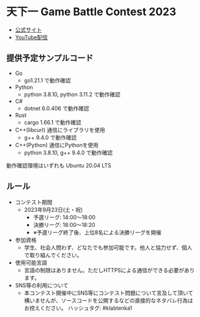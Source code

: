# 天下一 Game Battle Contest 2023

- [公式サイト](https://tenka1.klab.jp/2023/)
- [YouTube配信](https://www.youtube.com/watch?v=PxG2794Ujfg)

## 提供予定サンプルコード

- Go
  - go1.21.1 で動作確認
- Python
  - python 3.8.10, python 3.11.2 で動作確認
- C#
  - dotnet 6.0.406 で動作確認
- Rust
  - cargo 1.66.1 で動作確認
- C++(libcurl) 通信にライブラリを使用
  - g++ 9.4.0 で動作確認
- C++(Python) 通信にPythonを使用
  - python 3.8.10, g++ 9.4.0 で動作確認


動作確認環境はいずれも Ubuntu 20.04 LTS

## ルール

- コンテスト期間
  - 2023年9月23日(土・祝)
    - 予選リーグ: 14:00～18:00
    - 決勝リーグ: 18:00～18:20
    - ※予選リーグ終了後、上位8名による決勝リーグを開催
- 参加資格
  - 学生、社会人問わず、どなたでも参加可能です。他人と協力せず、個人で取り組んでください。
- 使用可能言語
  - 言語の制限はありません。ただしHTTPSによる通信ができる必要があります。
- SNS等の利用について
  - 本コンテスト開催中にSNS等にコンテスト問題について言及して頂いて構いませんが、ソースコードを公開するなどの直接的なネタバレ行為はお控えください。
ハッシュタグ: #klabtenka1
